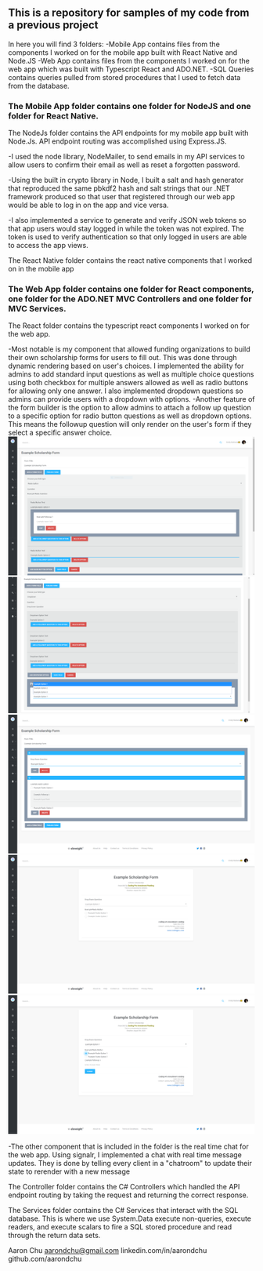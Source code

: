 <h2>This is a repository for samples of my code from a previous project</h2>

In here you will find 3 folders: 
	-Mobile App contains files from the components I worked on for the mobile app built with React Native and Node.JS
	-Web App contains files from the components I worked on for the web app which was built with Typescript React and ADO.NET.
	-SQL Queries contains queries pulled from stored procedures that I used to fetch data from the database.

<h3>The Mobile App folder contains one folder for NodeJS and one folder for React Native.</h3> 

The NodeJs folder contains the API endpoints for my mobile app built with Node.Js. API endpoint routing was accomplished using Express.JS. 

-I used the node library, NodeMailer, to send emails in my API services to allow users to confirm their email as well as reset a forgotten password.

-Using the built in crypto library in Node, I built a salt and hash generator that reproduced the same pbkdf2 hash and salt strings that our .NET 
		framework produced so that user that registered	through our web app would be able to log in on the app and vice versa.
	
-I also implemented a service to generate and verify JSON web tokens so that app users would stay logged in while the token was not expired. The token
		is used to verify authentication so that only logged in users are able to access the app views.

The React Native folder contains the react native components that I worked on in the mobile app

<h3>The Web App folder contains one folder for React components, one folder for the ADO.NET MVC Controllers and one folder for MVC Services.</h3>

The React folder contains the typescript react components I worked on for the web app.
		
-Most notable is my component that allowed funding organizations to build their own scholarship forms for users to fill out. This was done through
dynamic rendering based on user's choices. I implemented the ability for admins to add standard input questions as well as multiple choice questions
using both checkbox for multiple answers allowed as well as radio buttons for allowing only one answer. I also implemented dropdown questions so admins
can provide users with a dropdown with options.
-Another feature of the form builder is the option to allow admins to attach a follow up question to  a specific option for radio button questions as
well as dropdown options. This means the followup question will only render on the user's form if they select a specific answer choice.
![Form Builder Image 1](./formBuilder1.PNG)
![Form Builder Image 2](./formBuilder2.png)
![Form Builder Image 3](./formBuilder3.PNG)
![Form Builder Image 4](./formBuilder4.PNG)
![Form Builder Image 5](./formBuilder5.PNG)

-The other component that is included in the folder is the real time chat for the web app. Using signalr, I implemented a chat with real time message 
updates. They is done by telling every client in a "chatroom" to update their state to rerender with a new message

The Controller folder contains the C# Controllers which handled the API endpoint routing by taking the request and returning the correct response.
	
The Services folder contains the C# Services that interact with the SQL database. This is where we use System.Data execute non-queries, execute readers, and 
execute scalars to fire a SQL stored procedure and read through the return data sets. 



Aaron Chu
aarondchu@gmail.com
linkedin.com/in/aarondchu
github.com/aarondchu
